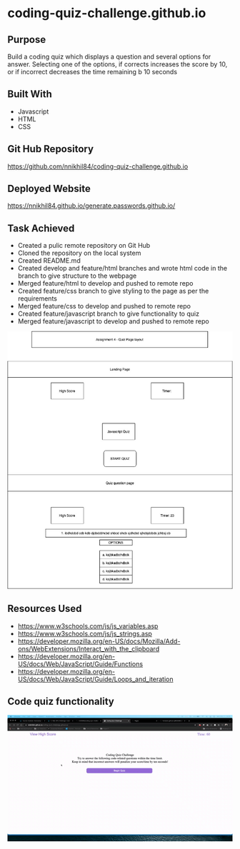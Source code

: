 # coding-quiz-challenge.github.io

## Purpose
Build a coding quiz which displays a question and several options for answer. Selecting one of the options, if corrects increases the score by 10, or if incorrect decreases the time remaining b 10 seconds

## Built With
* Javascript
* HTML
* CSS

## Git Hub Repository
https://github.com/nnikhil84/coding-quiz-challenge.github.io 

## Deployed Website
https://nnikhil84.github.io/generate.passwords.github.io/

## Task Achieved
* Created a pulic remote repository on Git Hub 
* Cloned the repository on the local system
* Created README.md
* Created develop and feature/html branches and wrote html code in the branch to give structure to the webpage
* Merged feature/html to develop and pushed to remote repo 
* Created feature/css branch to give styling to the page as per the requirements
* Merged feature/css to develop and pushed to remote repo 
* Created feature/javascript branch to give functionality to quiz
* Merged feature/javascript to develop and pushed to remote repo 

![Wireframing](./assets/images/assignment-4-wireframe-pseudo-code.jpg)

## Resources Used
* https://www.w3schools.com/js/js_variables.asp
* https://www.w3schools.com/js/js_strings.asp
* https://developer.mozilla.org/en-US/docs/Mozilla/Add-ons/WebExtensions/Interact_with_the_clipboard
* https://developer.mozilla.org/en-US/docs/Web/JavaScript/Guide/Functions
* https://developer.mozilla.org/en-US/docs/Web/JavaScript/Guide/Loops_and_iteration

## Code quiz functionality

![Code Quiz Functionality](./assets/images/code-quiz.gif)

